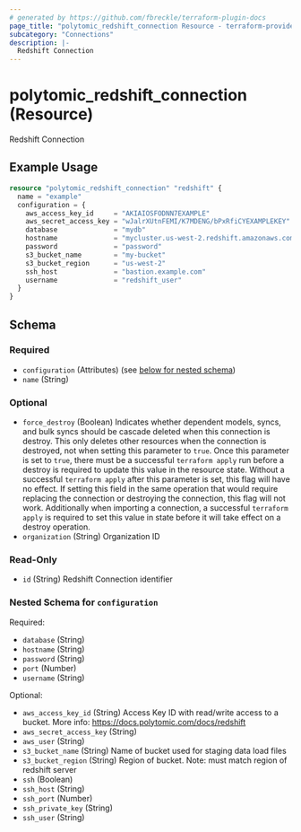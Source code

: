 ```yaml
---
# generated by https://github.com/fbreckle/terraform-plugin-docs
page_title: "polytomic_redshift_connection Resource - terraform-provider-polytomic"
subcategory: "Connections"
description: |-
  Redshift Connection
---
```


# polytomic_redshift_connection (Resource)

Redshift Connection

## Example Usage

```terraform
resource "polytomic_redshift_connection" "redshift" {
  name = "example"
  configuration = {
    aws_access_key_id     = "AKIAIOSFODNN7EXAMPLE"
    aws_secret_access_key = "wJalrXUtnFEMI/K7MDENG/bPxRfiCYEXAMPLEKEY"
    database              = "mydb"
    hostname              = "mycluster.us-west-2.redshift.amazonaws.com"
    password              = "password"
    s3_bucket_name        = "my-bucket"
    s3_bucket_region      = "us-west-2"
    ssh_host              = "bastion.example.com"
    username              = "redshift_user"
  }
}
```

<!-- schema generated by tfplugindocs -->
## Schema

### Required

- `configuration` (Attributes) (see [below for nested schema](#nestedatt--configuration))
- `name` (String)

### Optional

- `force_destroy` (Boolean) Indicates whether dependent models, syncs, and bulk syncs should be cascade deleted when this connection is destroy. This only deletes other resources when the connection is destroyed, not when setting this parameter to `true`. Once this parameter is set to `true`, there must be a successful `terraform apply` run before a destroy is required to update this value in the resource state. Without a successful `terraform apply` after this parameter is set, this flag will have no effect. If setting this field in the same operation that would require replacing the connection or destroying the connection, this flag will not work. Additionally when importing a connection, a successful `terraform apply` is required to set this value in state before it will take effect on a destroy operation.
- `organization` (String) Organization ID

### Read-Only

- `id` (String) Redshift Connection identifier

<a id="nestedatt--configuration"></a>
### Nested Schema for `configuration`

Required:

- `database` (String)
- `hostname` (String)
- `password` (String)
- `port` (Number)
- `username` (String)

Optional:

- `aws_access_key_id` (String) Access Key ID with read/write access to a bucket. More info: https://docs.polytomic.com/docs/redshift
- `aws_secret_access_key` (String)
- `aws_user` (String)
- `s3_bucket_name` (String) Name of bucket used for staging data load files
- `s3_bucket_region` (String) Region of bucket. Note: must match region of redshift server
- `ssh` (Boolean)
- `ssh_host` (String)
- `ssh_port` (Number)
- `ssh_private_key` (String)
- `ssh_user` (String)


